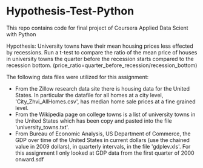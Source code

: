 # Hypothesis-Test-Python

This repo contains code for final project of Coursera Applied Data Scient with Python

Hypothesis: University towns have their mean housing prices less effected by recessions. Run a t-test to compare the ratio of the mean price of houses in university towns the quarter before the recession starts compared to the recession bottom. (price_ratio=quarter_before_recession/recession_bottom)



The following data files were utilized for this assignment:
 - From the Zillow research data site there is housing data for the United States. In particular the datafile for all homes at a city level, 'City_Zhvi_AllHomes.csv', has median home sale prices at a fine grained level.
 - From the Wikipedia page on college towns is a list of university towns in the United States which has been copy and pasted into the file 'university_towns.txt'.
 - From Bureau of Economic Analysis, US Department of Commerce, the GDP over time of the United States in current dollars (use the chained value in 2009 dollars), in quarterly intervals, in the file 'gdplev.xls'. For this assignment I only looked at GDP data from the first quarter of 2000 onward.sdf
